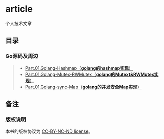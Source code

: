 # article
个人技术文章

## 目录
### Go源码及周边
> - [Part.01.Golang-Hashmap（**golang的hashmap实现**）](./golang/Part.01.Golang-Hashmap.md)
> - [Part.01.Golang-Mutex-RWMutex（**golang的Mutext&RWMutex实现**）](./golang/Part.01.Golang-Mutex-RWMutex.md)
> - [Part.01.Golang-sync-Map（**golang的并发安全Map实现**）](./golang/Part.01.Golang-sync-Map.md)

## 备注
### 版权说明
本书的版权协议为 [CC-BY-NC-ND license](https://creativecommons.org/licenses/by-nc-nd/3.0/deed.zh)。
